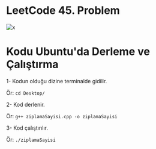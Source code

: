 # LeetCode 45. Problem

![x](https://github.com/yigitboracagiran/TR_Ziplama_Sayisi/assets/111417887/d7de38f6-dfb2-4143-9791-92961563f95c)

# Kodu Ubuntu'da Derleme ve Çalıştırma

1- Kodun olduğu dizine terminalde gidilir.

Ör: `cd Desktop/`

2- Kod derlenir.

Ör: `g++ ziplamaSayisi.cpp -o ziplamaSayisi`

3- Kod çalıştırılır.

Ör: `./ziplamaSayisi`
